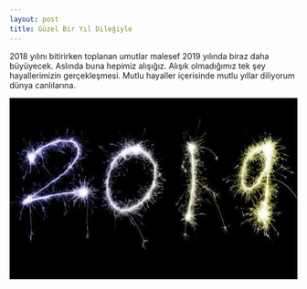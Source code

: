 ```yaml
---
layout: post
title: Güzel Bir Yıl Dileğiyle
---
```


2018 yılını bitirirken toplanan umutlar malesef 2019 yılında biraz daha büyüyecek. Aslında buna hepimiz alışığız. Alışık olmadığımız tek şey hayallerimizin gerçekleşmesi. Mutlu hayaller içerisinde mutlu yıllar diliyorum dünya canlılarına.

![_config.yml](https://github.com/evoloji/evoloji.github.io/blob/master/images/cropped_nye_2019.jpg)

